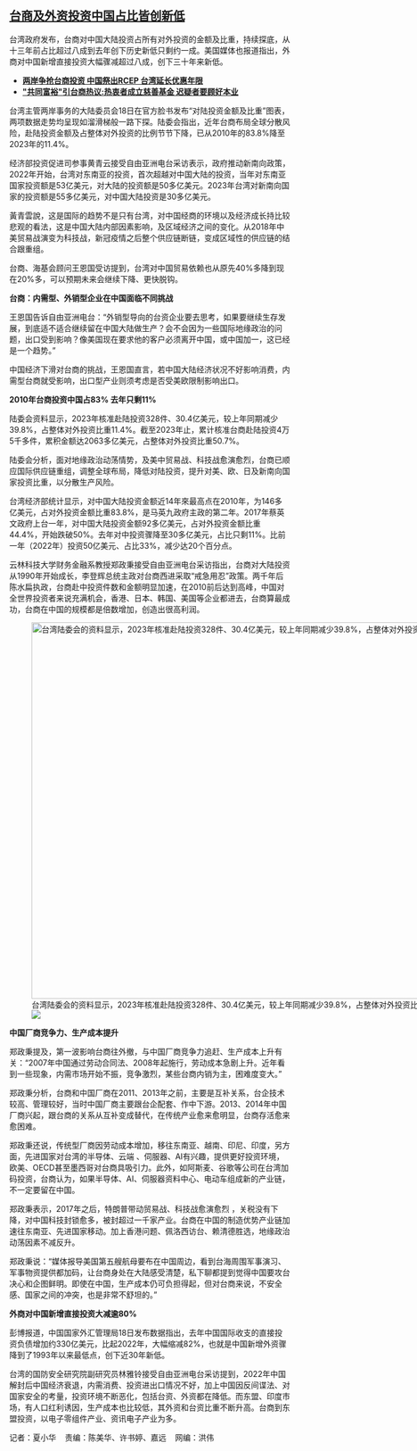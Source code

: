 <!--1708355100000-->
[台商及外资投资中国占比皆创新低](https://www.rfa.org/mandarin/yataibaodao/gangtai/hx1-02192024094701.html)
------

<p>台湾政府发布，台商对中国大陆投资占所有对外投资的金额及比重，持续探底，从十三年前占比超过八成到去年创下历史新低只剩约一成。美国媒体也报道指出，外商对中国新增直接投资大幅骤减超过八成，创下三十年来新低。</p><ul><li><a href="https://www.rfa.org/mandarin/yataibaodao/gangtai/hcm-01132022102523.html"><strong>两岸争抢台商投资 中国祭出RCEP 台湾延长优惠年限</strong></a></li><li><strong><a href="https://www.rfa.org/mandarin/yataibaodao/zhengzhi/hx-09142021081010.html">"共同富裕"引台商热议:热衷者成立慈善基金 迟疑者要顾好本业</a></strong></li></ul><p><span style="font-weight: 400;">台湾主管两岸事务的大陆委员会</span><span style="font-weight: 400;">18</span><span style="font-weight: 400;">日在官方脸书发布</span><span style="font-weight: 400;">“</span><span style="font-weight: 400;">对陆投资金额及比重</span><span style="font-weight: 400;">”</span><span style="font-weight: 400;">图表，两项数据走势均呈现如溜滑梯般一路下探。陆委会指出，近年台商布局全球分散风险，赴陆投资金额及占整体对外投资的比例节节下降，已从</span><span style="font-weight: 400;">2010</span><span style="font-weight: 400;">年的</span><span style="font-weight: 400;">83.8%</span><span style="font-weight: 400;">降至</span><span style="font-weight: 400;">2023</span><span style="font-weight: 400;">年的</span><span style="font-weight: 400;">11.4%</span><span style="font-weight: 400;">。</span></p><p><span style="font-weight: 400;">​​</span><span style="font-weight: 400;">经济部投资促进司参事黄青云接受自由亚洲电台采访表示，政府推动新南向政策，</span><span style="font-weight: 400;">2022</span><span style="font-weight: 400;">年开始，台湾对东南亚的投资，首次超越对中国大陆的投资，当年对东南亚国家投资额是</span><span style="font-weight: 400;">53</span><span style="font-weight: 400;">亿美元，对大陆的投资额是</span><span style="font-weight: 400;">50</span><span style="font-weight: 400;">多亿美元。</span><span style="font-weight: 400;">2023</span><span style="font-weight: 400;">年台湾对新南向国家的投资额是</span><span style="font-weight: 400;">55</span><span style="font-weight: 400;">多亿美元，对中国大陆投资是</span><span style="font-weight: 400;">30</span><span style="font-weight: 400;">多亿美元。</span></p><p><span style="font-weight: 400;">黃青雲說，这是国际的趋势不是只有台湾，对中国经商的环境以及经济成长持比较悲观的看法，这是中国大陆内部因素影响，及区域经济之间的变化。从</span><span style="font-weight: 400;">2018</span><span style="font-weight: 400;">年中美贸易战演变为科技战，新冠疫情之后整个供应链断链，变成区域性的供应链的结合跟重组。</span></p><p><span style="font-weight: 400;">台商、海基会顾问王恩国受访提到，台湾对中国贸易依赖也从原先</span><span style="font-weight: 400;">40%</span><span style="font-weight: 400;">多降到现在</span><span style="font-weight: 400;">20%</span><span style="font-weight: 400;">多，可以预期未来会继续下降、更快脱钩。</span></p><p><b>台商：内需型、外销型企业在中国面临不同挑战</b></p><p><span style="font-weight: 400;">王恩国告诉自由亚洲电台：</span><span style="font-weight: 400;">“</span><span style="font-weight: 400;">外销型导向的台资企业要去思考，如果要继续生存发展，到底适不适合继续留在中国大陆做生产？会不会因为一些国际地缘政治的问题，出口受到影响？像美国现在要求他的客户必须离开中国，或中国加一，这已经是一个趋势。</span><span style="font-weight: 400;">”</span></p><p><span style="font-weight: 400;">中国经济下滑对台商的挑战，王恩国直言，若中国大陆经济状况不好影响消费，内需型台商就受影响，出口型产业则须考</span><span style="font-weight: 400;">虑是否受美欧限制影响出口。</span></p><p><b>2010</b><b>年台商投资中国占</b><b>83% </b><b>去年只剩</b><b>11%</b></p><p><span style="font-weight: 400;">陆委会资料显示，</span><span style="font-weight: 400;">2023</span><span style="font-weight: 400;">年核准赴陆投资</span><span style="font-weight: 400;">328</span><span style="font-weight: 400;">件、</span><span style="font-weight: 400;">30.4</span><span style="font-weight: 400;">亿美元，较上年同期减少</span><span style="font-weight: 400;">39.8%</span><span style="font-weight: 400;">，占整体对外投资比重</span><span style="font-weight: 400;">11.4%</span><span style="font-weight: 400;">。截至</span><span style="font-weight: 400;">2023</span><span style="font-weight: 400;">年止，累计核准台商赴陆投资</span><span style="font-weight: 400;">4</span><span style="font-weight: 400;">万</span><span style="font-weight: 400;">5</span><span style="font-weight: 400;">千多件，累积金额达</span><span style="font-weight: 400;">2063</span><span style="font-weight: 400;">多亿美元，占整体对外投资比重</span><span style="font-weight: 400;">50.7%</span><span style="font-weight: 400;">。</span></p><p><span style="font-weight: 400;">陆委会分析，面对地缘政治动荡情势，及美中贸易战、科技战愈演愈烈，台商已顺应国际供应链重组，调整全球布局，降低对陆投资，提升对美、欧、日及新南向国家投资比重，以分散生产风险。</span></p><p><span style="font-weight: 400;">台湾经济部统计显示，对中国大陆投资金额近</span><span style="font-weight: 400;">14</span><span style="font-weight: 400;">年來最高点在</span><span style="font-weight: 400;">2010</span><span style="font-weight: 400;">年，为</span><span style="font-weight: 400;">146</span><span style="font-weight: 400;">多亿美元，占对外投资金额比重</span><span style="font-weight: 400;">83.8%</span><span style="font-weight: 400;">，是马英九政府主政的第二年。</span><span style="font-weight: 400;">2017</span><span style="font-weight: 400;">年蔡英文政府上台一年，对中国大陆投资金额</span><span style="font-weight: 400;">92</span><span style="font-weight: 400;">多亿美元，占对外投资金额比重</span><span style="font-weight: 400;">44.4%</span><span style="font-weight: 400;">，开始跌破</span><span style="font-weight: 400;">50%</span><span style="font-weight: 400;">。去年对中投资骤降至</span><span style="font-weight: 400;">30</span><span style="font-weight: 400;">多亿美元，占比只剩</span><span style="font-weight: 400;">11%</span><span style="font-weight: 400;">。比前一年（</span><span style="font-weight: 400;">2022</span><span style="font-weight: 400;">年）投资</span><span style="font-weight: 400;">50</span><span style="font-weight: 400;">亿美元、占比</span><span style="font-weight: 400;">33%</span><span style="font-weight: 400;">，减少达</span><span style="font-weight: 400;">20</span><span style="font-weight: 400;">个百分点。</span></p><p><span style="font-weight: 400;">云林科技大学财务金融系教授郑政秉接受自由亚洲电台采访指出，台商对大陆投资从</span><span style="font-weight: 400;">1990</span><span style="font-weight: 400;">年开始成长，李登辉总统主政对台商西进采取</span><span style="font-weight: 400;">“</span><span style="font-weight: 400;">戒急用忍</span><span style="font-weight: 400;">”</span><span style="font-weight: 400;">政策。两千年后陈水扁执政，台商赴中投资件数和金额明显加速，在</span><span style="font-weight: 400;">2010</span><span style="font-weight: 400;">前后达到高峰，中国对全世界投资者来说充满机会，香港、日本、韩国、美国等企业都进去，台商算最成功，台商在中国的规模都是倍数增加，创造出很高利润。</span></p><p><span style="font-weight: 400;"><figure class="image-richtext image-inline captioned" style="width:1200px;"><img alt="台湾陆委会的资料显示，2023年核准赴陆投资328件、30.4亿美元，较上年同期减少39.8%，占整体对外投资比重11.4%。图为深圳的一家工厂。（美联社图片）" height="675" src="https://www.rfa.org/mandarin/yataibaodao/gangtai/hx1-02192024094701.html/hx2.jpg/@@images/1c793d1c-985b-4a24-892e-aaf5e1f2925d.jpeg" title="hx2.jpg" width="1200"/><figcaption class="image-caption">台湾陆委会的资料显示，2023年核准赴陆投资328件、30.4亿美元，较上年同期减少39.8%，占整体对外投资比重11.4%。图为深圳的一家工厂。（美联社图片）</figcaption><small></small><div id="zoomattribute"><a data-caption="台湾陆委会的资料显示，2023年核准赴陆投资328件、30.4亿美元，较上年同期减少39.8%，占整体对外投资比重11.4%。图为深圳的一家工厂。（美联社图片）" data-fancybox="" href="https://www.rfa.org/mandarin/yataibaodao/gangtai/hx1-02192024094701.html/hx2.jpg" id="single_image" title="台湾陆委会的资料显示，2023年核准赴陆投资328件、30.4亿美元，较上年同期减少39.8%，占整体对外投资比重11.4%。图为深圳的一家工厂。（美联社图片）"><img src="/++plone++rfa-resources/img/icon-zoom.png"/></a></div></figure></span></p><p><b>中国厂商竞争力、生产成本提升</b></p><p><span style="font-weight: 400;">郑政秉提及，第一波影响台商往外撤，与中国厂商竞争力追赶、生产成本上升有关：</span><span style="font-weight: 400;">“2007</span><span style="font-weight: 400;">年中国通过劳动合同法、</span><span style="font-weight: 400;">2008</span><span style="font-weight: 400;">年起施行，劳动成本急剧上升。近年看到一些现象，内需市场开始不振，竞争激烈，某些台商内销为主，困难度变大。</span><span style="font-weight: 400;">”</span></p><p><span style="font-weight: 400;">郑政秉分析，台商和中国厂商在</span><span style="font-weight: 400;">2011</span><span style="font-weight: 400;">、</span><span style="font-weight: 400;">2013</span><span style="font-weight: 400;">年之前，主要是互补关系，台企技术较高、管理较好，当时中国厂商主要跟台企配套、作中下游。</span><span style="font-weight: 400;">2013</span><span style="font-weight: 400;">、</span><span style="font-weight: 400;">2014</span><span style="font-weight: 400;">年中国厂商兴起，跟台商的关系从互补变成替代，在传统产业愈来愈明显，台商存活愈来愈困难。</span></p><p><span style="font-weight: 400;">郑政秉还说，传统型厂商因劳动成本增加，移往东南亚、越南、印尼、印度，另方面，先进国家对台湾的半导体、云端</span> <span style="font-weight: 400;">、伺服器、</span><span style="font-weight: 400;">AI</span><span style="font-weight: 400;">有兴趣，提供更好投资环境，欧美、</span><span style="font-weight: 400;">OECD</span><span style="font-weight: 400;">甚至墨西哥对台商具吸引力。此外，如阿斯麦、谷歌等公司在台湾加码投资，台商认为，如果半导体、</span><span style="font-weight: 400;">AI</span><span style="font-weight: 400;">、伺服器资料中心、电动车组成新的产业链，不一定要留在中国。</span></p><p><span style="font-weight: 400;">郑政秉表示，</span><span style="font-weight: 400;">2017</span><span style="font-weight: 400;">年之后，特朗普带动贸易战、科技战愈演愈烈</span> <span style="font-weight: 400;">，关税没有下降，对中国科技封锁愈多，被封超过一千家产业。台商在中国的制造优势产业链加速往东南亚、先进国家移动。加上香港问题、佩洛西访台、赖清德胜选，地缘政治动荡因素不减反升。</span></p><p><span style="font-weight: 400;">郑政秉说：</span><span style="font-weight: 400;">“</span><span style="font-weight: 400;">媒体报导美国第五艘航母要布在中国周边，看到台海周围军事演习、军事物资提供都加码，让台商身处在大陆感受清楚，私下聊都提到觉得中国要攻台决心和企图鲜明。即使在中国，生产成本仍可</span><span style="font-weight: 400;">负担</span><span style="font-weight: 400;">得起，但对台商来说，不安全感、国家之间的冲突，也是非常不舒坦的。</span><span style="font-weight: 400;">”</span></p><p><b>外商对中国新增直接投资大减逾</b><b>80%</b></p><p><span style="font-weight: 400;">彭博报道，中国国家外汇管理局</span><span style="font-weight: 400;">18</span><span style="font-weight: 400;">日发布数据指出，去年中国国际收支的直接投资负债增加约</span><span style="font-weight: 400;">330</span><span style="font-weight: 400;">亿美元，比起</span><span style="font-weight: 400;">2022</span><span style="font-weight: 400;">年，大幅缩减</span><span style="font-weight: 400;">82%</span><span style="font-weight: 400;">，也就是中国新增外资骤降到了</span><span style="font-weight: 400;">1993</span><span style="font-weight: 400;">年以来最低点，创下近</span><span style="font-weight: 400;">30</span><span style="font-weight: 400;">年新低。</span></p><p><span style="font-weight: 400;">台湾的国防安全研究院副研究员林雅铃接受自由亚洲电台采访提到，</span><span style="font-weight: 400;">2022</span><span style="font-weight: 400;">年中国解封后中国经济衰退，内需消费、投资进出口情况不好，加上中国因反间谍法、对国家安全的考量，投资环境不断恶化，包括台资、外资都在降低。而东盟、印度市场，有人口红利诱因，生产成本也比较低，其外资和台资比重不断升高。台商到东盟投资，以电子零组件产业、资讯电子产业为多。</span></p><p><span style="font-weight: 400;">记者：夏小华    责编：陈美华、许书婷、嘉远    网编：洪伟<br/></span></p>
